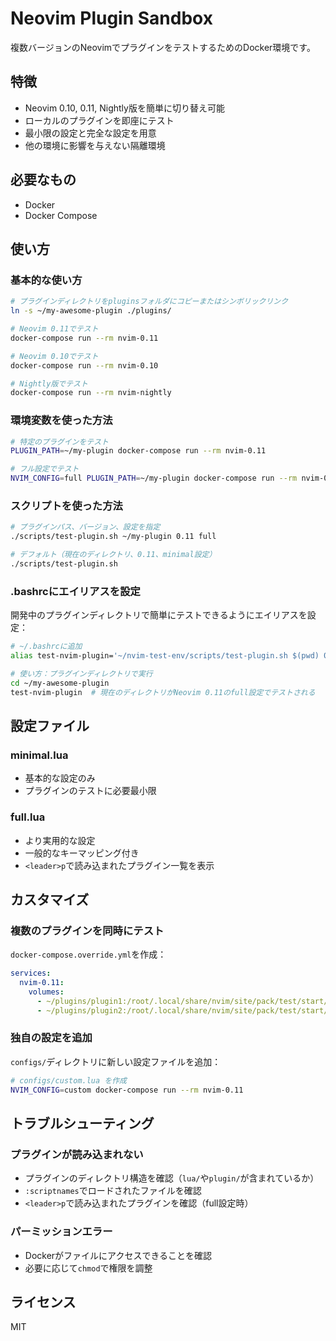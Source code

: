 # Neovim Plugin Sandbox

複数バージョンのNeovimでプラグインをテストするためのDocker環境です。

## 特徴

- Neovim 0.10, 0.11, Nightly版を簡単に切り替え可能
- ローカルのプラグインを即座にテスト
- 最小限の設定と完全な設定を用意
- 他の環境に影響を与えない隔離環境

## 必要なもの

- Docker
- Docker Compose

## 使い方

### 基本的な使い方

```bash
# プラグインディレクトリをpluginsフォルダにコピーまたはシンボリックリンク
ln -s ~/my-awesome-plugin ./plugins/

# Neovim 0.11でテスト
docker-compose run --rm nvim-0.11

# Neovim 0.10でテスト
docker-compose run --rm nvim-0.10

# Nightly版でテスト
docker-compose run --rm nvim-nightly
```

### 環境変数を使った方法

```bash
# 特定のプラグインをテスト
PLUGIN_PATH=~/my-plugin docker-compose run --rm nvim-0.11

# フル設定でテスト
NVIM_CONFIG=full PLUGIN_PATH=~/my-plugin docker-compose run --rm nvim-0.11
```

### スクリプトを使った方法

```bash
# プラグインパス、バージョン、設定を指定
./scripts/test-plugin.sh ~/my-plugin 0.11 full

# デフォルト（現在のディレクトリ、0.11、minimal設定）
./scripts/test-plugin.sh
```

### .bashrcにエイリアスを設定

開発中のプラグインディレクトリで簡単にテストできるようにエイリアスを設定：

```bash
# ~/.bashrcに追加
alias test-nvim-plugin='~/nvim-test-env/scripts/test-plugin.sh $(pwd) 0.11 full'

# 使い方：プラグインディレクトリで実行
cd ~/my-awesome-plugin
test-nvim-plugin  # 現在のディレクトリがNeovim 0.11のfull設定でテストされる
```

## 設定ファイル

### minimal.lua
- 基本的な設定のみ
- プラグインのテストに必要最小限

### full.lua
- より実用的な設定
- 一般的なキーマッピング付き
- `<leader>p`で読み込まれたプラグイン一覧を表示

## カスタマイズ

### 複数のプラグインを同時にテスト

`docker-compose.override.yml`を作成：

```yaml
services:
  nvim-0.11:
    volumes:
      - ~/plugins/plugin1:/root/.local/share/nvim/site/pack/test/start/plugin1
      - ~/plugins/plugin2:/root/.local/share/nvim/site/pack/test/start/plugin2
```

### 独自の設定を追加

`configs/`ディレクトリに新しい設定ファイルを追加：

```bash
# configs/custom.lua を作成
NVIM_CONFIG=custom docker-compose run --rm nvim-0.11
```

## トラブルシューティング

### プラグインが読み込まれない
- プラグインのディレクトリ構造を確認（`lua/`や`plugin/`が含まれているか）
- `:scriptnames`でロードされたファイルを確認
- `<leader>p`で読み込まれたプラグインを確認（full設定時）

### パーミッションエラー
- Dockerがファイルにアクセスできることを確認
- 必要に応じて`chmod`で権限を調整

## ライセンス

MIT